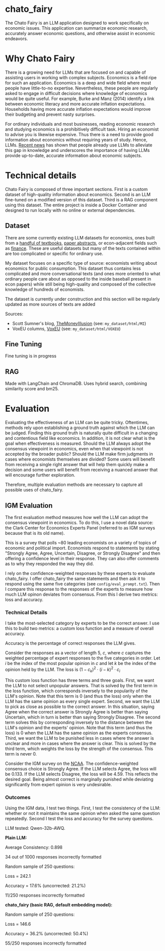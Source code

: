 # chato_fairy
The Chato Fairy is an LLM application designed to work specifically on economic issues. This application can summarize economic research, accurately answer economic questions, and otherwise assist in economic endeavors.

# Why Chato Fairy
There is a growing need for LLMs that are focused on and capable of assisting users in working with complex subjects. Economics is a field ripe for such an application. Economics is a deep and wide field where most people have little-to-no expertise. Nevertheless, these people are regularly asked to engage in difficult decisions where knowledge of economics would be quite useful. For example, Burke and Manz (2014) identify a link between economic literacy and more accurate inflation expectations. Households having more accurate inflation expectations would improve their budgeting and prevent nasty surprises. 

For ordinary individuals and most businesses, reading economic research and studying economics is a prohibitively difficult task. Hiring an economist to advise you is likewise expensive. Thus there is a need to provide good information about economics without requiring years of study. Hence, LLMs. [Recent news](https://garymarcus.substack.com/p/did-an-llm-help-write-trumps-trade) has shown that people already use LLMs to alleviate this gap in knowledge and underscores the importance of having LLMs provide up-to-date, accurate information about economic subjects.

# Technical details
Chato Fairy is composed of three important sections. First is a custom dataset of high-quality information about economics. Second is an LLM fine-tuned on a modified version of this dataset. Third is a RAG component using this dataset. The entire project is inside a Docker Container and designed to run locally with no online or external dependencies.

## Dataset
There are some currently existing LLM datasets for economics, ones built from a [handful of textbooks](https://huggingface.co/datasets/cxllin/economics), [paper abstracts](https://huggingface.co/datasets/onurkeles/econ_paper_abstracts), or econ-adjacent fields such as [finance](https://huggingface.co/datasets/gbharti/finance-alpaca). These are useful datasets but many of the texts contained within are too complicated or specific for ordinary use.

My dataset focuses on a specific type of source: economists writing about economics for public consumption. This dataset thus contains less complicated and more conversational texts (and ones more oriented to what ordinary people care about as opposed to the inside baseball present in econ papers) while still being high-quality and composed of the collective knowledge of hundreds of economists. 

The dataset is currently under construction and this section will be regularly updated as more sources of texts are added

Sources:
- Scott Sumner's blog, [TheMoneyIllusion](https://www.themoneyillusion.com/) (see: ```my_dataset/html/MI```)
- VoxEU columns, [VoxEU](https://cepr.org/voxeu) (see: ```my_dataset/html/VOXEU```)
## Fine Tuning
Fine tuning is in progress
## RAG
Made with LangChain and ChromaDB. Uses hybrid search, combining similarity score and bm25.

# Evaluation
Evaluating the effectiveness of an LLM can be quite tricky. Oftentimes, methods rely upon establishing a ground truth against which the LLM can be judged. Finding this ground truth is naturally quite difficult in a changing and contentious field like economics. In addition, it is not clear what is the goal when effectiveness is measured. Should the LLM always adopt the consensus viewpoint in economics, even when that viewpoint is not accepted by the broader public? Should the LLM make firm judgments in cases where economists themselves are divided? Some users will benefit from receiving a single right answer that will help them quickly make a decision and some users will benefit from receiving a nuanced answer that will encourage further exploration.

Therefore, multiple evaluation methods are necessary to capture all possible uses of chato_fairy.
## IGM Evaluation
The first evaluation method measures how well the LLM can adopt the consensus viewpoint in economics. To do this, I use a novel data source: the Clark Center for Economics Experts Panel (referred to as IGM surveys because that is its old name). 

This is a survey that polls ~80 leading economists on a variety of topics of economic and political import. Economists respond to statements by stating "Strongly Agree, Agree, Uncertain, Disagree, or Strongly Disagree" and then offering a confidence level in their response. They can also offer comments as to why they responded the way they did.

I rely on the confidence-weighted responses by these experts to evaluate chato_fairy. I offer chato_fairy the same statements and then ask it to respond using the same five categories (see ```config/eval_prompt.txt```). Then I compare this response to the responses of the experts to measure how much LLM opinon deviates from consensus. From this I derive two metrics: loss and accuracy. 

### Technical Details
I take the most-selected category by experts to be the correct answer. I use this to build two metrics: a custom loss function and a measure of overall accuracy. 

Accuracy is the percentage of correct responses the LLM gives.

Consider the responses as a vector of length 5, $c$, where $c$ captures the weighted percentage of expert responses to the five categories in order. Let $i$ be the index of the most popular opinion in $c$ and let $k$ be the index of the opinion held by the LLM. The loss is $(1-c_k)^2 \cdot (i-k)^2 \cdot c_i$

This custom loss function has three terms and three goals. First, we want the LLM to not select unpopular answers. That is solved by the first term in the loss function, which corresponds inversely to the popularity of the LLM's opinion. Note that this term is 0 (and thus the loss) only when the LLM has the same opinion as every single expert. Second, we want the LLM to pick as close as possible to the correct answer. In this situation, saying Agree when the correct answer is Strongly Agree is better than saying Uncertain, which in turn is better than saying Strongly Disagree. The second term solves this by corresponding inversely to the distance between the LLM's opinion and the experts' opinion. Note that this term (and thus the loss) is 0 when the LLM has the same opinion as the experts consensus. Third, we want the LLM to be punished less in cases where the answer is unclear and more in cases where the answer is clear. This is solved by the third term, which weights the loss by the strength of the consensus. This term is never 0. 

Consider the IGM survey on the [NCAA](https://kentclarkcenter.org/surveys/the-ncaa/). The confidence-weighted consensus choice is Strongly Agree. If the LLM selects Agree, the loss will be 0.133. If the LLM selects Disagree, the loss will be 4.59. This reflects the desired goal. Being almost correct is marginally punished while deviating significantly from expert opinion is very undesirable. 

### Outcomes
Using the IGM data, I test two things. First, I test the consistency of the LLM: whether or not it maintains the same opinion when asked the same question repeatedly. Second I test the loss and accuracy for the survey questions.

LLM tested: Qwen-32b-AWQ. 

**Plain LLM:**

Average Consistency: 0.898

34 out of 1000 responses incorrectly formatted

Random sample of 250 questions:

Loss = 242.1

Accuracy = 17.6% (uncorrected: 21.2%)

11/250 responses incorrectly formatted


**chato_fairy (basic RAG, default embedding model):**

Random sample of 250 questions:

Loss = 146.6

Accuracy = 36.2% (uncorrected:  50.4%)

55/250 responses incorrectly formatted